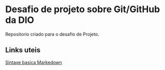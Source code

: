 # Desafio de projeto sobre Git/GitHub da DIO
Repositorio criado para o desafio de Projeto. 

## Links uteis
[Sintaxe basica Markedown](https://www.markdownguide.org/basic-syntax/)
